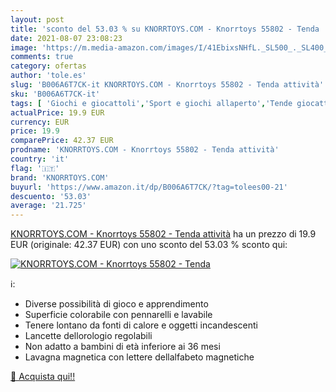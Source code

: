 ```yaml
---
layout: post
title: 'sconto del 53.03 % su KNORRTOYS.COM - Knorrtoys 55802 - Tenda   '
date: 2021-08-07 23:08:23
image: 'https://m.media-amazon.com/images/I/41EbixsNHfL._SL500_._SL400_.jpg'
comments: true
category: ofertas
author: 'tole.es'
slug: 'B006A6T7CK-it KNORRTOYS.COM - Knorrtoys 55802 - Tenda attività'
sku: 'B006A6T7CK-it'
tags: [ 'Giochi e giocattoli','Sport e giochi allaperto','Tende giocattolo','knorrtoys.com', ]
actualPrice: 19.9 EUR
currency: EUR
price: 19.9
comparePrice: 42.37 EUR
prodname: 'KNORRTOYS.COM - Knorrtoys 55802 - Tenda attività'
country: 'it'
flag: '🇮🇹'
brand: 'KNORRTOYS.COM'
buyurl: 'https://www.amazon.it/dp/B006A6T7CK/?tag=tolees00-21'
descuento: '53.03'
average: '21.725'
---
```


[KNORRTOYS.COM - Knorrtoys 55802 - Tenda attività](https://www.amazon.it/dp/B006A6T7CK/?tag=tolees00-21) ha un prezzo di 19.9 EUR (originale: 42.37 EUR) con uno sconto del 53.03 % sconto qui:

[![KNORRTOYS.COM - Knorrtoys 55802 - Tenda ](https://m.media-amazon.com/images/I/41EbixsNHfL._SL500_._SL400_.jpg)](https://www.amazon.it/dp/B006A6T7CK/?tag=tolees00-21)

ℹ️:

- Diverse possibilità di gioco e apprendimento
- Superficie colorabile con pennarelli e lavabile
- Tenere lontano da fonti di calore e oggetti incandescenti
- Lancette dellorologio regolabili
- Non adatto a bambini di età inferiore ai 36 mesi
- Lavagna magnetica con lettere dellalfabeto magnetiche

[🛒 Acquista qui!!](https://www.amazon.it/dp/B006A6T7CK/?tag=tolees00-21)
